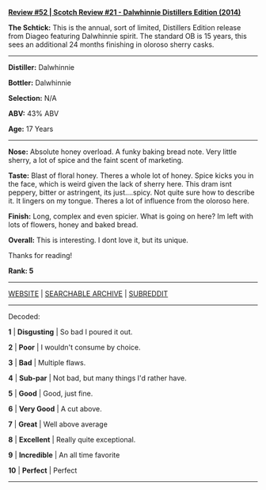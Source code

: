 
[**Review #52 | Scotch Review #21 - Dalwhinnie Distillers Edition (2014)**]( https://t8ke.review/review-52-dalwhinnie-distillers-edition-2014/)

**The Schtick:** This is the annual, sort of limited, Distillers Edition release from Diageo featuring Dalwhinnie spirit. The standard OB is 15 years, this sees an additional 24 months finishing in oloroso sherry casks. 

-----

**Distiller:** Dalwhinnie

**Bottler:** Dalwhinnie

**Selection:** N/A

**ABV:**  43% ABV

**Age:** 17 Years 

-----

**Nose:**  Absolute honey overload. A funky baking bread note. Very little sherry, a lot of spice and the faint scent of marketing. 

**Taste:** Blast of floral honey. Theres a whole lot of honey. Spice kicks you in the face, which is weird given the lack of sherry here. This dram isnt peppery, bitter or astringent, its just....spicy. Not quite sure how to describe it. It lingers on my tongue. Theres a lot of influence from the oloroso here. 

**Finish:** Long, complex and even spicier. What is going on here? Im left with lots of flowers, honey and baked bread.   

**Overall:** This is interesting. I dont love it, but its unique. 

Thanks for reading!

**Rank: 5**



-----

[WEBSITE](https://t8ke.review) | [SEARCHABLE ARCHIVE](https://t8ke.review/review-archive/) | [SUBREDDIT](https://reddit.com/r/t8kereviews)

-----

Decoded:

**1** | **Disgusting** | So bad I poured it out.

**2** | **Poor** | I wouldn't consume by choice.

**3** | **Bad** | Multiple flaws.

**4** | **Sub-par** | Not bad, but many things I'd rather have.

**5** | **Good** | Good, just fine.

**6** | **Very Good** | A cut above.

**7** | **Great** | Well above average

**8** | **Excellent** | Really quite exceptional.

**9** | **Incredible** | An all time favorite

**10** | **Perfect** | Perfect

----

